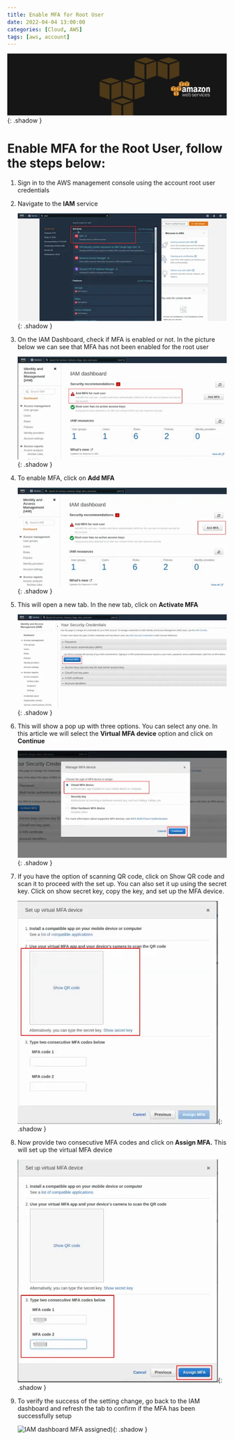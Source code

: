 ```yaml
---
title: Enable MFA for Root User
date: 2022-04-04 13:00:00
categories: [Cloud, AWS]
tags: [aws, account]
---
```

<script defer data-domain="senad-d.github.io" src="https://plus.seki.ink/js/script.js"></script>
![](https://github.com/senad-d/senad-d.github.io/blob/main/_media/images/backgroun.png?raw=true){: .shadow }

# Enable MFA for the Root User, follow the steps below:

1.  Sign in to the AWS management console using the account root user credentials
    
2.  Navigate to the **IAM** service
    
    ![AWS Services list](https://github.com/senad-d/senad-d.github.io/blob/main/_media/images/aws-services-list.png?raw=true){: .shadow }
    
3.  On the IAM Dashboard, check if MFA is enabled or not. In the picture below we can see that MFA has not been enabled for the root user
    
    ![IAM Dashboard](https://github.com/senad-d/senad-d.github.io/blob/main/_media/images/iam-dashboard.png?raw=true){: .shadow }
    
4.  To enable MFA, click on **Add MFA**
    
    ![AWS add MFA](https://github.com/senad-d/senad-d.github.io/blob/main/_media/images/aws-add-mfa.png?raw=true){: .shadow }
    
5.  This will open a new tab. In the new tab, click on **Activate MFA**
    
    ![AWS activate MFA](https://github.com/senad-d/senad-d.github.io/blob/main/_media/images/aws-activate-mfa.png?raw=true){: .shadow }
    
6.  This will show a pop up with three options. You can select any one. In this article we will select the **Virtual MFA device** option and click on **Continue**
    
    ![AWS manage MFA device](https://github.com/senad-d/senad-d.github.io/blob/main/_media/images/aws-manage-mfa-device.png?raw=true){: .shadow }
    
7.  If you have the option of scanning QR code, click on Show QR code and scan it to proceed with the set up. You can also set it up using the secret key. Click on show secret key, copy the key, and set up the MFA device.
    
    ![AWS set MFA device](https://github.com/senad-d/senad-d.github.io/blob/main/_media/images/aws-set-mfa-device.png?raw=true){: .shadow }
    
8.  Now provide two consecutive MFA codes and click on **Assign MFA.** This will set up the virtual MFA device
    
    ![AWS Assign MFA](https://github.com/senad-d/senad-d.github.io/blob/main/_media/images/aws-assign-mfa.png?raw=true){: .shadow }
    
9.  To verify the success of the setting change, go back to the IAM dashboard and refresh the tab to confirm if the MFA has been successfully setup
    
    ![IAM dashboard MFA assigned](![https://github.com/senad-d/senad-d.github.io/blob/main/_media/images/iam-dashboard-mfa-assigned.png?raw=true)){: .shadow }
